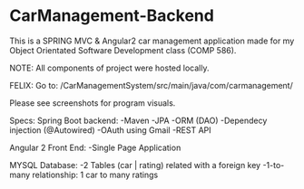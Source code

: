 # CarManagement-Backend
This is a SPRING MVC & Angular2 car management application made for my Object Orientated Software Development class (COMP 586).

NOTE: All components of project were hosted locally.

FELIX: Go to: /CarManagementSystem/src/main/java/com/carmanagement/

Please see screenshots for program visuals.

Specs:
Spring Boot backend: -Maven -JPA -ORM (DAO) -Dependecy injection (@Autowired) -OAuth using Gmail -REST API

Angular 2 Front End: -Single Page Application

MYSQL Database: -2 Tables (car | rating) related with a foreign key -1-to-many relationship: 1 car to many ratings
